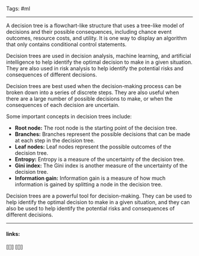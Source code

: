 
Tags: #ml 

------------------------------------------
  
A decision tree is a flowchart-like structure that uses a tree-like model of decisions and their possible consequences, including chance event outcomes, resource costs, and utility. It is one way to display an algorithm that only contains conditional control statements.

Decision trees are used in decision analysis, machine learning, and artificial intelligence to help identify the optimal decision to make in a given situation. They are also used in risk analysis to help identify the potential risks and consequences of different decisions.

Decision trees are best used when the decision-making process can be broken down into a series of discrete steps. They are also useful when there are a large number of possible decisions to make, or when the consequences of each decision are uncertain.

Some important concepts in decision trees include:

-   **Root node:** The root node is the starting point of the decision tree.
-   **Branches:** Branches represent the possible decisions that can be made at each step in the decision tree.
-   **Leaf nodes:** Leaf nodes represent the possible outcomes of the decision tree.
-   **Entropy:** Entropy is a measure of the uncertainty of the decision tree.
-   **Gini index:** The Gini index is another measure of the uncertainty of the decision tree.
-   **Information gain:** Information gain is a measure of how much information is gained by splitting a node in the decision tree.

Decision trees are a powerful tool for decision-making. They can be used to help identify the optimal decision to make in a given situation, and they can also be used to help identify the potential risks and consequences of different decisions.

---------------------
#### links:
[[]]
[[]]
